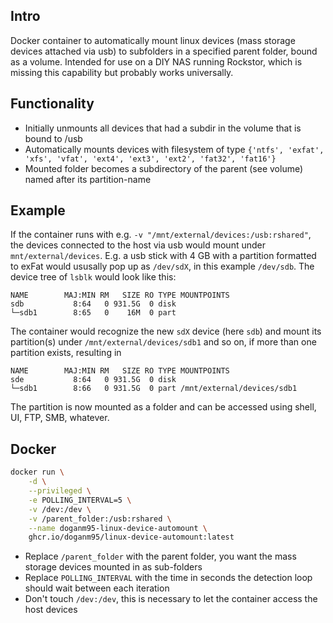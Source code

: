 ## Intro
Docker container to automatically mount linux devices (mass storage devices attached via usb) to subfolders in a specified parent folder, bound as a volume.
Intended for use on a DIY NAS running Rockstor, which is missing this capability but probably works universally.

## Functionality
- Initially unmounts all devices that had a subdir in the volume that is bound to /usb
- Automatically mounts devices with filesystem of type `{'ntfs', 'exfat', 'xfs', 'vfat', 'ext4', 'ext3', 'ext2', 'fat32', 'fat16'}`
- Mounted folder becomes a subdirectory of the parent (see volume) named after its partition-name

## Example
If the container runs with e.g. `-v "/mnt/external/devices:/usb:rshared"`, the devices connected to the host via usb would mount under `mnt/external/devices`.
E.g. a usb stick with 4 GB with a partition formatted to exFat would ususally pop up as `/dev/sdX`, in this example `/dev/sdb`. The device tree of `lsblk` would look like this:
```
NAME        MAJ:MIN RM   SIZE RO TYPE MOUNTPOINTS
sdb           8:64   0 931.5G  0 disk
└─sdb1        8:65   0    16M  0 part
```
The container would recognize the new `sdX` device (here `sdb`) and mount its partition(s) under `/mnt/external/devices/sdb1` and so on, if more than one partition exists, resulting in
```
NAME        MAJ:MIN RM   SIZE RO TYPE MOUNTPOINTS
sde           8:64   0 931.5G  0 disk
└─sdb1        8:66   0 931.5G  0 part /mnt/external/devices/sdb1
```
The partition is now mounted as a folder and can be accessed using shell, UI, FTP, SMB, whatever.

## Docker

```bash
docker run \
    -d \
    --privileged \
    -e POLLING_INTERVAL=5 \
    -v /dev:/dev \
    -v /parent_folder:/usb:rshared \
    --name doganm95-linux-device-automount \
    ghcr.io/doganm95/linux-device-automount:latest
```

- Replace `/parent_folder` with the parent folder, you want the mass storage devices mounted in as sub-folders
- Replace `POLLING_INTERVAL` with the time in seconds the detection loop should wait between each iteration
- Don't touch `/dev:/dev`, this is necessary to let the container access the host devices
